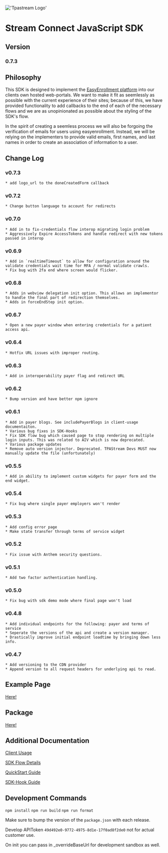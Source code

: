 !['Tpastream Logo'](https://s3.amazonaws.com/tpastream-public/tpastream-logo-hori-RGB.179x33.png)

# Stream Connect JavaScript SDK

## Version

### 0.7.3

## Philosophy

This SDK is designed to implement the [EasyEnrollment platform](https://www.easyenrollment.net) into our clients own hosted web-portals. We want to make it fit as seemlessly as possible with the current experience of their sites; because of this, we have provided functionality to add callbacks to the end of each of the necessary flows and we are as unopinionated as possible about the styling of the SDK's flow.

In the spirit of creating a seemless process we will also be forgoing the verification of emails for users using easyenrollment. Instead, we will be relying on the implementers to provide valid emails, first names, and last names in order to create an association of information to a user.

## Change Log

### v0.7.3
    * add logo_url to the doneCreatedForm callback

### v0.7.2

    * Change button language to account for redirects

### v0.7.0

    * Add in to fix-credentials flow interop migrating login problem
    * Aggressively Expire AccessTokens and handle redirect with new tokens passed in interop

### v0.6.9

    * Add in `realtimeTimeout` to allow for configuration around the validate credentials wait time for MFA / normal validate crawls.
    * Fix bug with 2fa end where screen would flicker.

### v0.6.8

    * Adds in webview delegation init option. This allows an implementor to handle the final part of redirection themselves.
    * Adds in forceEndStep init option.

### v0.6.7

    * Open a new payer window when entering credentials for a patient access api.

### v0.6.4

    * Hotfix URL issues with improper routing.

### v0.6.3

    * Add in interoperability payer flag and redirect URL

### v0.6.2

    * Bump version and have better npm ignore

### v0.6.1

    * Add in payer blogs. See includePayerBlogs in client-usage documentaiton.
    * Various bug fixes in SDK-Hooks
    * Fix SDK flow bug which caused page to stop rendering on multiple login inputs. This was related to AIV which is now deprecated.
    * Various package updates
    * Remove auto version injector. Deprecated. TPAStream Devs MUST now manually update the file (unfortunately)

### v0.5.5

    * Add in ability to implement custom widgets for payer form and the end widget.

### v0.5.4

    * Fix bug where single payer employers won't render

### v0.5.3

    * Add config error page
    * Make state transfer through terms of service widget

### v0.5.2

    * Fix issue with Anthem security questions.

### v0.5.1

    * Add two factor authentication handling.

### v0.5.0

    * Fix bug with sdk demo mode where final page won't load

### v0.4.8

    * Add individual endpoints for the following: payer and terms of service
    * Seperate the versions of the api and create a version manager.
    * Drastically improve initial endpoint loadtime by bringing down less info.

### v0.4.7

    * Add versioning to the CDN provider
    * Append version to all request headers for underlying api to read.

## Example Page

[Here!](https://www.tpastream.com/sdk_demo.html)

## Package

[Here!](https://www.npmjs.com/package/stream-connect-sdk)

## Additional Documentation

[Client Usage](docs/client-usage.md)

[SDK Flow Details](docs/sdk-flow.md)

[QuickStart Guide](docs/quickstart.md)

[SDK-Hook Guide](sdk-hook/docs/README.md)

## Development Commands

`npm install`
`npm run build`
`npm run format`

Make sure to bump the version of the `package.json` with each release.

Develop APIToken `49d492e0-9772-4975-8d1e-17f0ad8f2de0` not for actual customer use.

On init you can pass in \_overrideBaseUrl for development sandbox as well.
